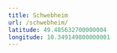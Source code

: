 ```yaml
---
title: Schwebheim
url: /schwebheim/
latitude: 49.485632700000004
longitude: 10.349149800000001
---
```

